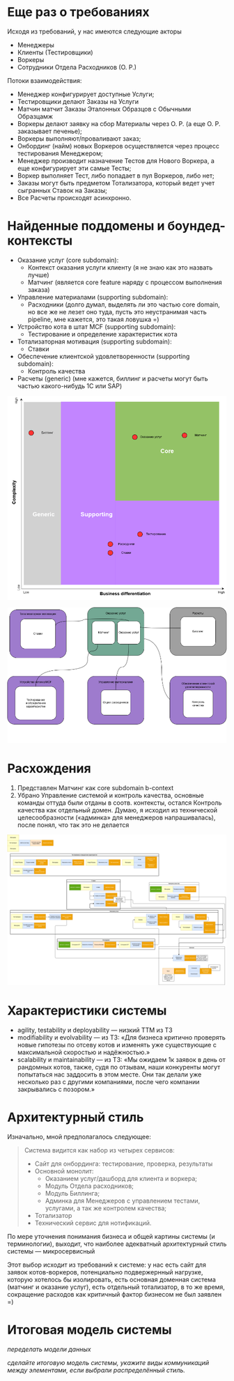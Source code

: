 # Еще раз о требованиях

Исходя из требований, у нас имеются следующие акторы
- Менеджеры
- Клиенты (Тестировщики)
- Воркеры
- Сотрудники Отдела Расходников (О. Р.)

Потоки взаимодействия:
- Менеджер конфигурирует доступные Услуги;
- Тестировщики делают Заказы на Услуги
- Матчин матчит Заказы Эталонных Образцов с Обычными Образцамж
- Воркеры делают заявку на сбор Материалы через О. Р. (а еще О. Р. заказывает печенье);
- Воркеры выполняют/проваливают заказ;
- Онбординг (найм) новых Воркеров осуществляется через процесс тестирования Менеджером;
- Менеджер производит назначение Тестов для Нового Воркера, а еще конфигурирует эти самые Тесты;
- Воркер выполняет Тест, либо попадает в пул Воркеров, либо нет;
- Заказы могут быть предметом Тотализатора, который ведет учет сыгранных Ставок на Заказы;
- Все Расчеты происходят асинхронно.

# Найденные поддомены и боундед-контексты

- Оказание услуг (core subdomain):
  - Контекст оказания услуги клиенту (я не знаю как это назвать лучше)
  - Матчинг (является core feature наряду с процессом выполнения заказа)
- Управление материалами (supporting subdomain):
  - Расходники (долго думал, выделять ли это частью core domain, но все же не лезет оно туда, пусть это неустранимая часть pipeline, мне кажется, это такая ловушка =)
- Устройство кота в штат MCF (supporting subdomain):
  - Тестирование и определение характеристик кота
- Тотализаторная мотивация (supporting subdomain):
  - Ставки
- Обеспечение клиентской удовлетворенности (supporting subdomain):
  - Контроль качества
- Расчеты (generic) (мне кажется, биллинг и расчеты могут быть частью какого-нибудь 1С или SAP)

![Core Domain Chart](figures/core-domain.drawio.png)

![Domain and Context](figures/domain.drawio.png)

# Расхождения

1. Представлен Матчинг как core subdomain b-context
2. Убрано Управление системой и контроль качества, основные команды оттуда были отданы в соотв. контексты, остался Контроль качества как отдельный домен. Думаю, я исходил из технической целесообразности («админка» для менеджеров напрашивалась), после понял, что так это не делается

![Event Storming](figures/es.drawio.png)

# Характеристики системы

- agility, testability и deployability — низкий ТТМ из ТЗ
- modifiability и evolvability — из ТЗ: «Для бизнеса критично проверять новые гипотезы по отсеву котов и изменять уже существующие с максимальной скоростью и надёжностью.»
- scalability и maintainability — из ТЗ: «Мы ожидаем 1к заявок в день от рандомных котов, также, судя по отзывам, наши конкуренты могут попытаться нас заддосить в этом месте. Они так делали уже несколько раз с другими компаниями, после чего компании закрывались с позором.»

# Архитектурный стиль

Изначально, мной предполагалось следующее:

> Система видится как набор из четырех сервисов:
> - Сайт для онбординга: тестирование, проверка, результаты
> - Основной монолит:
>   - Оказанием услуг/дашборд для клиента и воркера;
>   - Модуль Отдела расходников;
>   - Модуль Биллинга;
>   - Админка для Менеджеров с управлением тестами, услугами, а так же контролем качества;
> - Тотализатор
> - Технический сервис для нотификаций.

По мере уточнения понимания бизнеса и общей картины системы (и терминологии), выходит, что наиболее адекватный архитектурный стиль системы — микросервисный

Этот выбор исходит из требований к системе: у нас есть сайт для заявок котов-воркеров, потенциально подвержернный нагрузке, которую хотелось бы изолировать, есть основная доменная система (матчинг и оказание услуг), есть отдельный тотализатор, в то же время, сокращение расходов как критичный фактор бизнесом не был заявлен =)

# Итоговая модель системы
*переделать модели данных*

*сделайте итоговую модель системы, укажите виды коммуникаций между элементами, если выбрали распределённый стиль.*